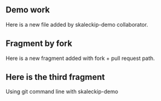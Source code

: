 ## Demo work

Here is a new file added by skaleckip-demo collaborator.

## Fragment by fork

Here is a new fragment added with fork + pull request path.

## Here is the third fragment

Using git command line with skaleckip-demo
